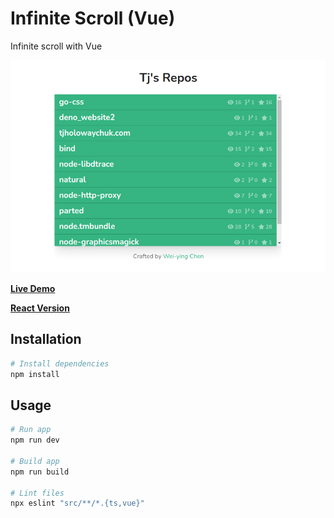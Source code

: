 # Infinite Scroll (Vue)

Infinite scroll with Vue

![](https://github.com/weiying-chen/infinite-scroll-vue/blob/main/screenshot.png)

**[Live Demo](https://infinite-scroll-vue-demo.vercel.app/)**

**[React Version](https://github.com/weiying-chen/infinite-scroll-react)**

## Installation

```bash
# Install dependencies
npm install
```

## Usage

```bash
# Run app
npm run dev

# Build app
npm run build

# Lint files
npx eslint "src/**/*.{ts,vue}"
```
